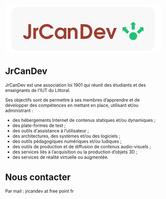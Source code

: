 
![logo JrCanDev](./images/logo_JrCanDev.png)
# JrCanDev

JrCanDev est une association loi 1901 qui réunit des étudiants et des enseignants de l'IUT du Littoral. 

Ses objectifs sont de permettre à ses membres d’apprendre et de développer des compétences en mettant en place, utilisant et/ou administrant :

- des hébergements Internet de contenus statiques et/ou dynamiques ;
- des plate-formes de test ;
- des outils d'assistance à l’utilisateur ;
- des architectures, des systèmes et/ou des logiciels ;
- des outils pédagogiques numériques et/ou ludiques ;
- des outils de production et de diffusion de contenus audio-visuels ;
- des services liés à l’acquisition ou la production d’objets 3D ;
- des services de réalité virtuelle ou augmentée.

# Nous contacter 

Par mail : jrcandev at free point fr 
